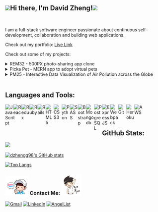 <h2><img src="https://media4.giphy.com/media/Rk2vpkjp446amkIwIz/giphy.gif?cid=790b76116186835d9581a4dd1dbd7021c508c0138126fdee&rid=giphy.gif&ct=s" width="85">Hi there, I'm David Zheng!<img src="https://i.pinimg.com/originals/37/a7/b8/37a7b8816537e3db82f9a575636c5456.gif" width="65"></h2>

</br>

I am a full-stack software engineer passionate about continuous self-development, collaboration and building web applications.

Check out my portfolio: [Live Link](https://dzhengg98.github.io/personal-portfolio/)

Check out some of my projects:

<details>

  <summary>REM32 - 500PX photo-sharing app clone</summary>
  </br>
  <a href="https://rem32.herokuapp.com/#/" target="_blank" title="REM32 - 500PX photo-sharing app clone"><img src="./assets/REM32.png" ></a>
  </br>

Technologies Used:

![Ruby](https://img.shields.io/badge/ruby-%23CC342D.svg?style=for-the-badge&logo=ruby&logoColor=white)
![Rails](https://img.shields.io/badge/rails-%23CC0000.svg?style=for-the-badge&logo=ruby-on-rails&logoColor=white)
![React](https://img.shields.io/badge/react-%2320232a.svg?style=for-the-badge&logo=react&logoColor=%2361DAFB)
![Redux](https://img.shields.io/badge/redux-%23593d88.svg?style=for-the-badge&logo=redux&logoColor=white)
![HTML5](https://img.shields.io/badge/html5-%23E34F26.svg?style=for-the-badge&logo=html5&logoColor=white)
![CSS3](https://img.shields.io/badge/css3-%231572B6.svg?style=for-the-badge&logo=css3&logoColor=white)
![SASS](https://img.shields.io/badge/SASS-hotpink.svg?style=for-the-badge&logo=SASS&logoColor=white)
![Postgres](https://img.shields.io/badge/postgres-%23316192.svg?style=for-the-badge&logo=postgresql&logoColor=white)
![Heroku](https://img.shields.io/badge/heroku-%23430098.svg?style=for-the-badge&logo=heroku&logoColor=white)
![AWS](https://img.shields.io/badge/AWS-%23FF9900.svg?style=for-the-badge&logo=amazon-aws&logoColor=white)
![Webpack](https://img.shields.io/badge/webpack-%238DD6F9.svg?style=for-the-badge&logo=webpack&logoColor=black)
![NPM](https://img.shields.io/badge/NPM-%23000000.svg?style=for-the-badge&logo=npm&logoColor=white)

</details>

<details>

  <summary>Picka Pet - MERN app to adopt virtual pets</summary>
  </br>
  <a href="https://picka-pet.herokuapp.com/#/" target="_blank" title="PickaPet - MERN app to adopt virtual pets"><img src="./assets/pickapet.png" ></a>
  </br>

Technologies Used:

![React](https://img.shields.io/badge/react-%2320232a.svg?style=for-the-badge&logo=react&logoColor=%2361DAFB)
![Redux](https://img.shields.io/badge/redux-%23593d88.svg?style=for-the-badge&logo=redux&logoColor=white)
![HTML5](https://img.shields.io/badge/html5-%23E34F26.svg?style=for-the-badge&logo=html5&logoColor=white)
![CSS3](https://img.shields.io/badge/css3-%231572B6.svg?style=for-the-badge&logo=css3&logoColor=white)
![Heroku](https://img.shields.io/badge/heroku-%23430098.svg?style=for-the-badge&logo=heroku&logoColor=white)
![AWS](https://img.shields.io/badge/AWS-%23FF9900.svg?style=for-the-badge&logo=amazon-aws&logoColor=white)
![Webpack](https://img.shields.io/badge/webpack-%238DD6F9.svg?style=for-the-badge&logo=webpack&logoColor=black)
![NPM](https://img.shields.io/badge/NPM-%23000000.svg?style=for-the-badge&logo=npm&logoColor=white)
![EXPRESS](https://img.shields.io/badge/Express.js-404D59?style=for-the-badge)
![MONGODB](https://img.shields.io/badge/MongoDB-4EA94B?style=for-the-badge&logo=mongodb&logoColor=white)
![SASS](https://img.shields.io/badge/SASS-hotpink.svg?style=for-the-badge&logo=SASS&logoColor=white)

</details>

<details>

  <summary>PM25 - Interactive Data Visualization of Air Pollution across the Globe</summary>
  </br>
  <a href="https://dzhengg98.github.io/PM25/" target="_blank" title="PM25 - Interactive Data Visualization of Air Pollution across the Globe"><img src="./assets/PM25.png" ></a>
  </br>

Technologies Used:

![JavaScript](https://img.shields.io/badge/javascript-%23323330.svg?style=for-the-badge&logo=javascript&logoColor=%23F7DF1E)
![Chart.js](https://img.shields.io/badge/chart.js-F5788D.svg?style=for-the-badge&logo=chart.js&logoColor=white)
![HTML5](https://img.shields.io/badge/html5-%23E34F26.svg?style=for-the-badge&logo=html5&logoColor=white)
![CSS3](https://img.shields.io/badge/css3-%231572B6.svg?style=for-the-badge&logo=css3&logoColor=white)
![Webpack](https://img.shields.io/badge/webpack-%238DD6F9.svg?style=for-the-badge&logo=webpack&logoColor=black)
![NPM](https://img.shields.io/badge/NPM-%23000000.svg?style=for-the-badge&logo=npm&logoColor=white)

</details>

</br>

## Languages and Tools:

<a href="javascript.com/" target="_blank" rel="noreferrer">
  <img align="left" alt="JavaScript" width="26px" src="https://cdn.jsdelivr.net/gh/devicons/devicon/icons/javascript/javascript-original.svg" />
</a>

<a href="reactjs.org/" target="_blank" rel="noreferrer">
  <img align="left" alt="React" width="26px" src="https://cdn.jsdelivr.net/gh/devicons/devicon/icons/react/react-original.svg" />
</a>

<a href="reduxjs.org/" target="_blank" rel="noreferrer">
  <img align="left" alt="Redux" width="26px" src="https://cdn.jsdelivr.net/gh/devicons/devicon/icons/redux/redux-original.svg" />
</a>

<a href="ruby-lang.org/en/" target="_blank" rel="noreferrer">
  <img align="left" alt="Ruby" width="26px" src="https://cdn.jsdelivr.net/gh/devicons/devicon/icons/ruby/ruby-original.svg" />
</a>

<a href="rubyonrails.org/" target="_blank" rel="noreferrer">
  <img align="left" alt="Rails" width="26px" src="https://cdn.jsdelivr.net/gh/devicons/devicon/icons/rails/rails-original-wordmark.svg" />
</a>

<a href="w3schools.com/html/" target="_blank" rel="noreferrer">
  <img align="left" alt="HTML5" width="26px" src="https://cdn.jsdelivr.net/gh/devicons/devicon/icons/html5/html5-original.svg" />
</a>

<a href="w3schools.com/css/" target="_blank" rel="noreferrer">
  <img align="left" alt="CSS3" width="26px" src="https://cdn.jsdelivr.net/gh/devicons/devicon/icons/css3/css3-original.svg" />
</a>

<a href="python.org/" target="_blank" rel="noreferrer">
  <img align="left" alt="Python" width="26px" src="https://cdn.jsdelivr.net/gh/devicons/devicon/icons/python/python-original.svg" />
</a>

<a href="sass-lang.com/" target="_blank" rel="noreferrer">
  <img align="left" alt="SASS" width="26px" src="https://cdn.jsdelivr.net/gh/devicons/devicon/icons/sass/sass-original.svg" />
</a>

<a href="getbootstrap.com/" target="_blank" rel="noreferrer">
  <img align="left" alt="Bootstrap" width="26px" src="https://cdn.jsdelivr.net/gh/devicons/devicon/icons/bootstrap/bootstrap-original.svg" />
</a>

<a href="mongoDB.com/" target="_blank" rel="noreferrer">
  <img align="left" alt="Mongodb" width="26px" src="https://cdn.jsdelivr.net/gh/devicons/devicon/icons/mongodb/mongodb-original.svg" />
</a>

<a href="postgresql.org/" target="_blank" rel="noreferrer">
  <img align="left" alt="PostgreSQL" width="26px" src="https://cdn.jsdelivr.net/gh/devicons/devicon/icons/postgresql/postgresql-original.svg" />
</a>

<a href="expressjs.com/" target="_blank" rel="noreferrer">
  <img align="left" alt="ExpressJS" width="26px" src="https://w7.pngwing.com/pngs/925/447/png-transparent-express-js-node-js-javascript-mongodb-node-js-text-trademark-logo.png" />
</a>

<a href="webpack.js.org/" target="_blank" rel="noreferrer">
  <img align="left" alt="Webpack" width="26px" src="https://cdn.jsdelivr.net/gh/devicons/devicon/icons/webpack/webpack-original.svg" />
</a>

<a href="git-scm.com/" target="_blank" rel="noreferrer">
  <img align="left" alt="Git" width="26px" src="https://cdn.jsdelivr.net/gh/devicons/devicon/icons/git/git-original.svg" />
</a>

<a href="heroku.com/" target="_blank" rel="noreferrer">
  <img align="left" alt="Heroku" width="26px" src="https://cdn.jsdelivr.net/gh/devicons/devicon/icons/heroku/heroku-original.svg" />
</a>

<a href="aws.amazon.com/" target="_blank" rel="noreferrer">
  <img align="left" alt="AWS" width="26px" src="https://cdn.jsdelivr.net/gh/devicons/devicon/icons/amazonwebservices/amazonwebservices-original.svg" />
</a>

</br>
</br>
</br>

## GitHub Stats:
![](https://komarev.com/ghpvc/?username=dzhengg98)

[![dzhengg98's GitHub stats](https://github-readme-stats.vercel.app/api?username=dzhengg98)](https://github.com/dzhengg98/github-readme-stats)

[![Top Langs](https://github-readme-stats.vercel.app/api/top-langs/?username=dzhengg98)](https://github.com/dzhengg98/github-readme-stats)

<h3><img src="./assets/goodnight.gif" width="75"> Contact Me: <img src="./assets/bye.gif" width="65"></h3>

[![Gmail](https://img.shields.io/badge/Gmail-D14836?style=for-the-badge&logo=gmail&logoColor=white)](mailto:dzheng3456@gmail.com)
[![LinkedIn](https://img.shields.io/badge/linkedin-%230077B5.svg?style=for-the-badge&logo=linkedin&logoColor=white)](https://www.linkedin.com/in/david-zheng-87671b237/)
[![AngelList](https://img.shields.io/badge/AngelList-%23D4D4D4.svg?style=for-the-badge&logo=AngelList&logoColor=black)](https://angel.co/u/david-zheng-27/)
